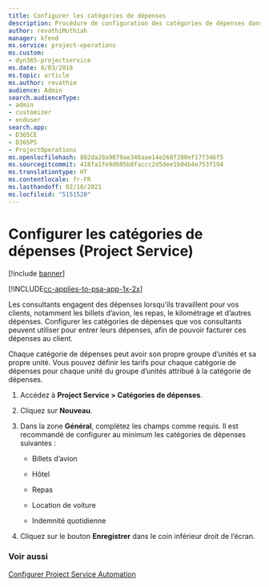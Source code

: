 ```yaml
---
title: Configurer les catégories de dépenses
description: Procédure de configuration des catégories de dépenses dans Project Service
author: revathiMuthiah
manager: kfend
ms.service: project-operations
ms.custom:
- dyn365-projectservice
ms.date: 8/03/2018
ms.topic: article
ms.author: revathim
audience: Admin
search.audienceType:
- admin
- customizer
- enduser
search.app:
- D365CE
- D365PS
- ProjectOperations
ms.openlocfilehash: 802da28a9079ae348aae14e260f280ef17f346f5
ms.sourcegitcommit: 418fa1fe9d605b8faccc2d5dee1b04b4e753f194
ms.translationtype: HT
ms.contentlocale: fr-FR
ms.lasthandoff: 02/10/2021
ms.locfileid: "5151520"
---
```

# <a name="configure-expense-categories-project-service"></a>Configurer les catégories de dépenses (Project Service)

[!include [banner](../includes/psa-now-project-operations.md)]

[!INCLUDE[cc-applies-to-psa-app-1x-2x](../includes/cc-applies-to-psa-app-1x-2x.md)]

Les consultants engagent des dépenses lorsqu’ils travaillent pour vos clients, notamment les billets d’avion, les repas, le kilométrage et d’autres dépenses. Configurer les catégories de dépenses que vos consultants peuvent utiliser pour entrer leurs dépenses, afin de pouvoir facturer ces dépenses au client.  
  
Chaque catégorie de dépenses peut avoir son propre groupe d’unités et sa propre unité. Vous pouvez définir les tarifs pour chaque catégorie de dépenses pour chaque unité du groupe d’unités attribué à la catégorie de dépenses.  
  
1.  Accédez à **Project Service > Catégories de dépenses**.  
  
2.  Cliquez sur **Nouveau**.  
  
3.  Dans la zone **Général**, complétez les champs comme requis. Il est recommandé de configurer au minimum les catégories de dépenses suivantes :  
  
    -   Billets d’avion  
  
    -   Hôtel  
  
    -   Repas  
  
    -   Location de voiture  
  
    -   Indemnité quotidienne  
  
4.  Cliquez sur le bouton **Enregistrer** dans le coin inférieur droit de l’écran.  
  
### <a name="see-also"></a>Voir aussi  
 [Configurer Project Service Automation](../psa/configure.md)
